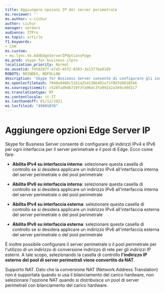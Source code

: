 ```yaml
---
title: Aggiungere opzioni IP del server perimetrale
ms.reviewer: ''
ms.author: v-cichur
author: cichur
manager: serdars
audience: ITPro
ms.topic: article
f1.keywords:
- CSH
ms.custom:
- ms.lync.tb.AddEdgeServerIPOptionsPage
ms.prod: skype-for-business-itpro
localization_priority: Normal
ms.assetid: f458287f-e7a5-45f2-8393-3e1377be81d9
ROBOTS: NOINDEX, NOFOLLOW
description: 'Skype for Business Server consente di configurare gli indirizzi IPv4 e IPv6 per ogni interfaccia per il server perimetrale e il pool di Edge. Ecco come fare:'
ms.openlocfilehash: f940e0480c51b1a2541386401a71f0d7d9818566
ms.sourcegitcommit: c528fad9db719f3fa96dc3fa99332a349cd9d317
ms.translationtype: MT
ms.contentlocale: it-IT
ms.lasthandoff: 01/12/2021
ms.locfileid: "49801076"
---
```

# <a name="add-edge-server-ip-options"></a>Aggiungere opzioni Edge Server IP
 
Skype for Business Server consente di configurare gli indirizzi IPv4 e IPv6 per ogni interfaccia per il server perimetrale e il pool di Edge. Ecco come fare:
  
- **Abilita IPv4 su interfaccia interna**: selezionare questa casella di controllo se si desidera applicare un indirizzo IPv4 all'interfaccia interna del server perimetrale o del pool perimetrale
    
- **Abilita IPv6 su interfaccia interna**: selezionare questa casella di controllo se si desidera applicare un indirizzo IPv6 all'interfaccia interna del server perimetrale o del pool perimetrale
    
- **Abilita IPv4 su interfaccia esterna**: selezionare questa casella di controllo se si desidera applicare un indirizzo IPv4 all'interfaccia esterna del server perimetrale o del pool perimetrale
    
- **Abilita IPv6 su interfaccia esterna**: selezionare questa casella di controllo se si desidera applicare un indirizzo IPv6 all'interfaccia esterna del server perimetrale o del pool perimetrale
    
È inoltre possibile configurare il server perimetrale o il pool perimetrale per l'utilizzo di un indirizzo di conversione indirizzo di rete per gli indirizzi IP esterni. A tale scopo, selezionando la casella di controllo **l'indirizzo IP esterno del pool di server perimetrali viene convertito da NAT**.
  
Supporto NAT. Dato che la conversione NAT (Network Address Translation) non è supportata quando si usa il bilanciamento del carico hardware, non selezionare l'opzione NAT quando si distribuisce un pool di server perimetrali con bilanciamento del carico hardware.
  

